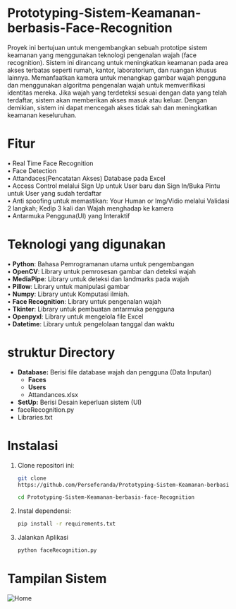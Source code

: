 # Prototyping-Sistem-Keamanan-berbasis-Face-Recognition
Proyek ini bertujuan untuk mengembangkan sebuah prototipe sistem keamanan yang menggunakan teknologi pengenalan wajah (face recognition). Sistem ini dirancang untuk meningkatkan keamanan pada area akses terbatas seperti rumah, kantor, laboratorium, dan ruangan khusus lainnya. 
Memanfaatkan kamera untuk menangkap gambar wajah pengguna dan menggunakan algoritma pengenalan wajah untuk memverifikasi identitas mereka. Jika wajah yang terdeteksi sesuai dengan data yang telah terdaftar, sistem akan memberikan akses masuk atau keluar. Dengan demikian, sistem ini dapat mencegah akses tidak sah dan meningkatkan keamanan keseluruhan.

# Fitur
•	Real Time Face Recognition  
•	Face Detection  
•	Attandaces(Pencatatan Akses) Database pada Excel  
•	Access Control melalui Sign Up untuk User baru dan Sign In/Buka Pintu untuk User yang sudah terdaftar  
•	Anti spoofing untuk memastikan: Your Human or Img/Vidio melalui Validasi 2 langkah; Kedip 3  kali dan Wajah menghadap ke kamera  
•	Antarmuka Pengguna(UI) yang Interaktif 

# Teknologi yang digunakan
•	**Python**: Bahasa Pemrogramanan utama untuk pengembangan  
•	**OpenCV**: Library untuk pemrosesan gambar dan deteksi wajah  
•	**MediaPipe**: Library untuk deteksi dan landmarks pada wajah  
•	**Pillow**: Library untuk manipulasi gambar  
•	**Numpy**: Library untuk Komputasi ilmiah.  
•	**Face Recognition**: Library untuk pengenalan wajah  
•	**Tkinter**: Library untuk pembuatan antarmuka pengguna  
•	**Openpyxl**: Library untuk mengelola file Excel  
•	**Datetime**: Library untuk pengelolaan tanggal dan waktu

# struktur Directory
- **Database:** Berisi file database wajah dan pengguna (Data Inputan)
  - **Faces**
  - **Users**
  - Attandances.xlsx
- **SetUp:** Berisi Desain keperluan sistem (UI)
- faceRecognition.py
- Libraries.txt

# Instalasi
1. Clone repositori ini:
   ```bash
   git clone
   https://github.com/Perseferanda/Prototyping-Sistem-Keamanan-berbasis-face-Recognition.git
   
   cd Prototyping-Sistem-Keamanan-berbasis-face-Recognition
2. Instal dependensi:
   ```bash
   pip install -r requirements.txt
4. Jalankan Aplikasi
   ```bash
   python faceRecognition.py

# Tampilan Sistem
![Home](https://www.google.com/imgres?q=ui%20ux&imgurl=https%3A%2F%2Fosccdn.medcom.id%2Fimages%2Fcontent%2F2022%2F09%2F13%2F21ab8e8d512e1b613a5c8dec5ed481c9.jpg&imgrefurl=https%3A%2F%2Fosc.medcom.id%2Fcommunity%2Fmengenal-ui-ux-design-dan-perbedaannya-4122&docid=qLR3NJIjWxUXtM&tbnid=9DdD5VYUBTrl_M&vet=12ahUKEwjByqbht-aHAxV1n2MGHeGLCN0QM3oECB0QAA..i&w=1280&h=720&hcb=2&ved=2ahUKEwjByqbht-aHAxV1n2MGHeGLCN0QM3oECB0QAA?row=true)

   
